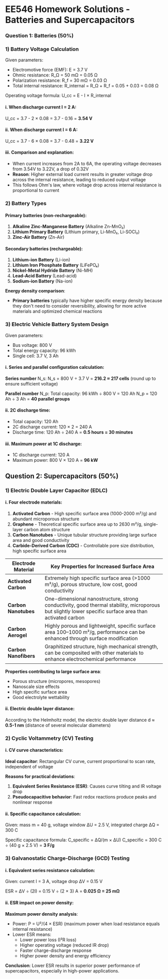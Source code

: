 # EE546 Homework Solutions - Batteries and Supercapacitors

### Question 1: Batteries (50%)

### 1) Battery Voltage Calculation

Given parameters:

- Electromotive force (EMF): E = 3.7 V
- Ohmic resistance: R_Ω = 50 mΩ = 0.05 Ω
- Polarization resistance: R_f = 30 mΩ = 0.03 Ω
- Total internal resistance: R_internal = R_Ω + R_f = 0.05 + 0.03 = 0.08 Ω

Operating voltage formula: U_cc = E - I × R_internal

#### i. When discharge current I = 2 A:

U_cc = 3.7 - 2 × 0.08 = 3.7 - 0.16 = **3.54 V**

#### ii. When discharge current I = 6 A:

U_cc = 3.7 - 6 × 0.08 = 3.7 - 0.48 = **3.22 V**

#### iii. Comparison and explanation:

- When current increases from 2A to 6A, the operating voltage decreases from 3.54V to 3.22V, a drop of 0.32V
- **Reason**: Higher external load current results in greater voltage drop across the internal resistance, leading to reduced output voltage
- This follows Ohm's law, where voltage drop across internal resistance is proportional to current

### 2) Battery Types

#### Primary batteries (non-rechargeable):

1. **Alkaline Zinc-Manganese Battery** (Alkaline Zn-MnO₂)
2. **Lithium Primary Battery** (Lithium primary, Li-MnO₂, Li-SOCl₂)
3. **Zinc-Air Battery** (Zn-Air)

#### Secondary batteries (rechargeable):

1. **Lithium-ion Battery** (Li-ion)
2. **Lithium Iron Phosphate Battery** (LiFePO₄)
3. **Nickel-Metal Hydride Battery** (Ni-MH)
4. **Lead-Acid Battery** (Lead-acid)
5. **Sodium-ion Battery** (Na-ion)

**Energy density comparison**:

- **Primary batteries** typically have higher specific energy density because they don't need to consider reversibility, allowing for more active materials and optimized chemical reactions

### 3) Electric Vehicle Battery System Design

Given parameters:

- Bus voltage: 800 V
- Total energy capacity: 96 kWh
- Single cell: 3.7 V, 3 Ah

#### i. Series and parallel configuration calculation:

**Series number** N_s: N_s = 800 V ÷ 3.7 V = **216.2 ≈ 217 cells** (round up to ensure sufficient voltage)

**Parallel number** N_p: Total capacity: 96 kWh ÷ 800 V = 120 Ah N_p = 120 Ah ÷ 3 Ah = **40 parallel groups**

#### ii. 2C discharge time:

- Total capacity: 120 Ah
- 2C discharge current: 120 × 2 = 240 A
- Discharge time: 120 Ah ÷ 240 A = **0.5 hours = 30 minutes**

#### iii. Maximum power at 1C discharge:

- 1C discharge current: 120 A
- Maximum power: 800 V × 120 A = **96 kW**

## Question 2: Supercapacitors (50%)

### 1) Electric Double Layer Capacitor (EDLC)

#### i. Four electrode materials:

1. **Activated Carbon** - High specific surface area (1000-2000 m²/g) and abundant microporous structure
2. **Graphene** - Theoretical specific surface area up to 2630 m²/g, single-layer carbon atom structure
3. **Carbon Nanotubes** - Unique tubular structure providing large surface area and good conductivity
4. **Carbide-Derived Carbon (CDC)** - Controllable pore size distribution, high specific surface area

| Electrode Material    | Key Properties for Increased Surface Area                    |
| --------------------- | ------------------------------------------------------------ |
| **Activated Carbon**  | Extremely high specific surface area (>1000 m²/g), porous structure, low cost, good conductivity |
| **Carbon Nanotubes**  | One-dimensional nanostructure, strong conductivity, good thermal stability, microporous but slightly lower specific surface area than activated carbon |
| **Carbon Aerogel**    | Highly porous and lightweight, specific surface area 100–1000 m²/g, performance can be enhanced through surface modification |
| **Carbon Nanofibers** | Graphitized structure, high mechanical strength, can be composited with other materials to enhance electrochemical performance |

**Properties contributing to large surface area**:

- Porous structure (micropores, mesopores)
- Nanoscale size effects
- High specific surface area
- Good electrolyte wettability

#### ii. Electric double layer distance:

According to the Helmholtz model, the electric double layer distance d ≈ **0.5-1 nm** (distance of several molecular diameters)

### 2) Cyclic Voltammetry (CV) Testing

#### i. CV curve characteristics:

**Ideal capacitor**: Rectangular CV curve, current proportional to scan rate, independent of voltage

**Reasons for practical deviations**:

1. **Equivalent Series Resistance (ESR)**: Causes curve tilting and IR voltage drop
2. **Pseudocapacitive behavior**: Fast redox reactions produce peaks and nonlinear response

#### ii. Specific capacitance calculation:

Given: mass m = 40 g, voltage window ΔU = 2.5 V, integrated charge ΔQ = 300 C

Specific capacitance formula: C_specific = ΔQ/(m × ΔU) C_specific = 300 C ÷ (40 g × 2.5 V) = **3 F/g**

### 3) Galvanostatic Charge-Discharge (GCD) Testing

#### i. Equivalent series resistance calculation:

Given: current I = 3 A, voltage drop ΔV = 0.15 V

ESR = ΔV ÷ (2I) = 0.15 V ÷ (2 × 3) A = **0.025 Ω = 25 mΩ**

#### ii. ESR impact on power density:

**Maximum power density analysis**:

- Power: P = U²/(4 × ESR) (maximum power when load resistance equals internal resistance)
- Lower ESR means:
  - Lower power loss (I²R loss)
  - Higher operating voltage (reduced IR drop)
  - Faster charge-discharge response
  - Higher power density and energy efficiency

**Conclusion**: Lower ESR results in superior power performance of supercapacitors, especially in high-power applications.